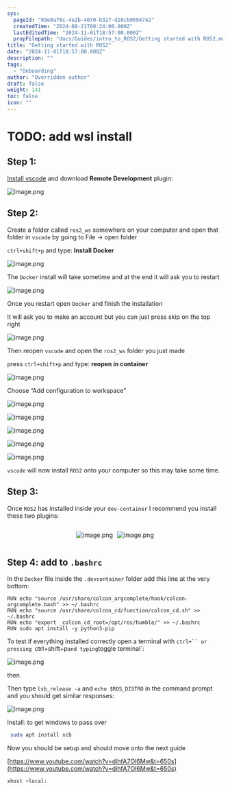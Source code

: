```yaml
---
sys:
  pageId: "89e0a78c-4e2b-4070-b327-d28cb0694742"
  createdTime: "2024-08-21T00:24:00.000Z"
  lastEditedTime: "2024-11-01T18:57:00.000Z"
  propFilepath: "docs/Guides/intro_to_ROS2/Getting started with ROS2.md"
title: "Getting started with ROS2"
date: "2024-11-01T18:57:00.000Z"
description: ""
tags:
  - "Onboarding"
author: "Overridden author"
draft: false
weight: 141
toc: false
icon: ""
---
```


# TODO: add wsl install

## Step 1:

[Install vscode](https://code.visualstudio.com/download) and download **Remote Development** plugin:

![image.png](https://prod-files-secure.s3.us-west-2.amazonaws.com/d518164a-d88e-44d1-a4ee-3adb3bd8bce0/efb52993-1881-4a40-b95e-6f020334f022/image.png?X-Amz-Algorithm=AWS4-HMAC-SHA256&X-Amz-Content-Sha256=UNSIGNED-PAYLOAD&X-Amz-Credential=ASIAZI2LB466TN4BWKAF%2F20250129%2Fus-west-2%2Fs3%2Faws4_request&X-Amz-Date=20250129T140725Z&X-Amz-Expires=3600&X-Amz-Security-Token=IQoJb3JpZ2luX2VjEIb%2F%2F%2F%2F%2F%2F%2F%2F%2F%2FwEaCXVzLXdlc3QtMiJIMEYCIQDR25hmgyWzj6lBeEUkrnWbdqnrWElC9tkfBDvSpWHyNwIhANdpjmlwHk9bZih3B73Di50mFu91dmxatQJ5Yjicwp8gKogECI%2F%2F%2F%2F%2F%2F%2F%2F%2F%2F%2FwEQABoMNjM3NDIzMTgzODA1IgzK9doP943bTY1S7OIq3AO6%2BtPIIKUPsdkD8FXltfeNzaM8N9%2BE48wPGaYCSLhGWXtjH%2BsbDXeg5fAcjsitcFcBhzKiws9dVJ%2BkdyS1Un7ESMVAgZqO97LilWH14Ij2zoU1JnFQdxRoxCDfiUCR0QsEZt28qRUDtyCPu6dwITVrEQ2cU2UE1gEFf3MX773HmHJviEisYJ%2FhkwdB%2FikF2A0yZH7dVUnFYvopGNFQb7nGpTWQWBG%2BYeS4ovm8dVrwcenSHOZDYfg1RE%2F4vcw5ccggPHEayWdEvKVXtVClHfPsnE8ZSyQqI%2FReVLCU%2Ff3q1oRTBRQqlqVIteLx61XYZhxvlsACFpgPz1j0vZ2EqY2DT3HfuVq8PTXlxueB%2B9LOrBYFvE5swzhKbDDdr3sOls87v5vI0WRwnxyVRhHk8JdfVz1NCPSVbWID%2BndC8pf75%2FSx311FQvcamQQq3eagPBJphD03YeZ8XAWdRsGvF3S45c%2FOr7OsxvQKvvHTPCKie1nOFtuzMxF00JyFMrN9Rax8JkV76uEd8aHTdOZehDr4S73BTnJ3Ftjb6A3WoaZZd84rWh5n764zRz6eLPxPzBoqVer9VfrVr6WiVTLIo%2F2CBMwb2MukfuQ6XQEcfcEN%2BoBNsakTdeJ%2Fzx%2F2fTCs6Oi8BjqkASrXz9BPn6NH8JgA50%2BRY1hKlbr81rrh%2BQiNpENlfB7%2Bo7Job5Mw%2BLbSGSmidmxZw1nOpf1GAWRSJMu6Je6yN6q22ga4w9tcKU3CHVVfFCmFNEH%2BTn%2Fcyx6lA%2F9vZdsC6POASQVM1jXJM5So5dH7vB%2FN%2FMQCpXJszCXtTusxXy%2Bn8NaoYmwHhm0XNBeVTYtpaGSayr%2BceS6iwidN0MHCUVJR1IBg&X-Amz-Signature=9b66ceeb6f82c7c3efe35655ca9ae1e83a2649e6348c692d673d0002579336ec&X-Amz-SignedHeaders=host&x-id=GetObject)

## Step 2:

Create a folder called `ros2_ws` somewhere on your computer and open that folder in `vscode` by going to File → open folder 

`ctrl+shift+p` and type: **Install Docker**

![image.png](https://prod-files-secure.s3.us-west-2.amazonaws.com/d518164a-d88e-44d1-a4ee-3adb3bd8bce0/2269dc0e-1cd5-47ff-bceb-c04ad9b2eab0/image.png?X-Amz-Algorithm=AWS4-HMAC-SHA256&X-Amz-Content-Sha256=UNSIGNED-PAYLOAD&X-Amz-Credential=ASIAZI2LB466TN4BWKAF%2F20250129%2Fus-west-2%2Fs3%2Faws4_request&X-Amz-Date=20250129T140724Z&X-Amz-Expires=3600&X-Amz-Security-Token=IQoJb3JpZ2luX2VjEIb%2F%2F%2F%2F%2F%2F%2F%2F%2F%2FwEaCXVzLXdlc3QtMiJIMEYCIQDR25hmgyWzj6lBeEUkrnWbdqnrWElC9tkfBDvSpWHyNwIhANdpjmlwHk9bZih3B73Di50mFu91dmxatQJ5Yjicwp8gKogECI%2F%2F%2F%2F%2F%2F%2F%2F%2F%2F%2FwEQABoMNjM3NDIzMTgzODA1IgzK9doP943bTY1S7OIq3AO6%2BtPIIKUPsdkD8FXltfeNzaM8N9%2BE48wPGaYCSLhGWXtjH%2BsbDXeg5fAcjsitcFcBhzKiws9dVJ%2BkdyS1Un7ESMVAgZqO97LilWH14Ij2zoU1JnFQdxRoxCDfiUCR0QsEZt28qRUDtyCPu6dwITVrEQ2cU2UE1gEFf3MX773HmHJviEisYJ%2FhkwdB%2FikF2A0yZH7dVUnFYvopGNFQb7nGpTWQWBG%2BYeS4ovm8dVrwcenSHOZDYfg1RE%2F4vcw5ccggPHEayWdEvKVXtVClHfPsnE8ZSyQqI%2FReVLCU%2Ff3q1oRTBRQqlqVIteLx61XYZhxvlsACFpgPz1j0vZ2EqY2DT3HfuVq8PTXlxueB%2B9LOrBYFvE5swzhKbDDdr3sOls87v5vI0WRwnxyVRhHk8JdfVz1NCPSVbWID%2BndC8pf75%2FSx311FQvcamQQq3eagPBJphD03YeZ8XAWdRsGvF3S45c%2FOr7OsxvQKvvHTPCKie1nOFtuzMxF00JyFMrN9Rax8JkV76uEd8aHTdOZehDr4S73BTnJ3Ftjb6A3WoaZZd84rWh5n764zRz6eLPxPzBoqVer9VfrVr6WiVTLIo%2F2CBMwb2MukfuQ6XQEcfcEN%2BoBNsakTdeJ%2Fzx%2F2fTCs6Oi8BjqkASrXz9BPn6NH8JgA50%2BRY1hKlbr81rrh%2BQiNpENlfB7%2Bo7Job5Mw%2BLbSGSmidmxZw1nOpf1GAWRSJMu6Je6yN6q22ga4w9tcKU3CHVVfFCmFNEH%2BTn%2Fcyx6lA%2F9vZdsC6POASQVM1jXJM5So5dH7vB%2FN%2FMQCpXJszCXtTusxXy%2Bn8NaoYmwHhm0XNBeVTYtpaGSayr%2BceS6iwidN0MHCUVJR1IBg&X-Amz-Signature=660ee18ddd53ddf884814c4156d04a0936a253e741700c48bc9f3c5e58b969f2&X-Amz-SignedHeaders=host&x-id=GetObject)

The `Docker` install will take sometime and at the end it will ask you to restart

![image.png](https://prod-files-secure.s3.us-west-2.amazonaws.com/d518164a-d88e-44d1-a4ee-3adb3bd8bce0/ed233f78-be33-4b1f-b89c-9c346c0e961e/image.png?X-Amz-Algorithm=AWS4-HMAC-SHA256&X-Amz-Content-Sha256=UNSIGNED-PAYLOAD&X-Amz-Credential=ASIAZI2LB466TN4BWKAF%2F20250129%2Fus-west-2%2Fs3%2Faws4_request&X-Amz-Date=20250129T140725Z&X-Amz-Expires=3600&X-Amz-Security-Token=IQoJb3JpZ2luX2VjEIb%2F%2F%2F%2F%2F%2F%2F%2F%2F%2FwEaCXVzLXdlc3QtMiJIMEYCIQDR25hmgyWzj6lBeEUkrnWbdqnrWElC9tkfBDvSpWHyNwIhANdpjmlwHk9bZih3B73Di50mFu91dmxatQJ5Yjicwp8gKogECI%2F%2F%2F%2F%2F%2F%2F%2F%2F%2F%2FwEQABoMNjM3NDIzMTgzODA1IgzK9doP943bTY1S7OIq3AO6%2BtPIIKUPsdkD8FXltfeNzaM8N9%2BE48wPGaYCSLhGWXtjH%2BsbDXeg5fAcjsitcFcBhzKiws9dVJ%2BkdyS1Un7ESMVAgZqO97LilWH14Ij2zoU1JnFQdxRoxCDfiUCR0QsEZt28qRUDtyCPu6dwITVrEQ2cU2UE1gEFf3MX773HmHJviEisYJ%2FhkwdB%2FikF2A0yZH7dVUnFYvopGNFQb7nGpTWQWBG%2BYeS4ovm8dVrwcenSHOZDYfg1RE%2F4vcw5ccggPHEayWdEvKVXtVClHfPsnE8ZSyQqI%2FReVLCU%2Ff3q1oRTBRQqlqVIteLx61XYZhxvlsACFpgPz1j0vZ2EqY2DT3HfuVq8PTXlxueB%2B9LOrBYFvE5swzhKbDDdr3sOls87v5vI0WRwnxyVRhHk8JdfVz1NCPSVbWID%2BndC8pf75%2FSx311FQvcamQQq3eagPBJphD03YeZ8XAWdRsGvF3S45c%2FOr7OsxvQKvvHTPCKie1nOFtuzMxF00JyFMrN9Rax8JkV76uEd8aHTdOZehDr4S73BTnJ3Ftjb6A3WoaZZd84rWh5n764zRz6eLPxPzBoqVer9VfrVr6WiVTLIo%2F2CBMwb2MukfuQ6XQEcfcEN%2BoBNsakTdeJ%2Fzx%2F2fTCs6Oi8BjqkASrXz9BPn6NH8JgA50%2BRY1hKlbr81rrh%2BQiNpENlfB7%2Bo7Job5Mw%2BLbSGSmidmxZw1nOpf1GAWRSJMu6Je6yN6q22ga4w9tcKU3CHVVfFCmFNEH%2BTn%2Fcyx6lA%2F9vZdsC6POASQVM1jXJM5So5dH7vB%2FN%2FMQCpXJszCXtTusxXy%2Bn8NaoYmwHhm0XNBeVTYtpaGSayr%2BceS6iwidN0MHCUVJR1IBg&X-Amz-Signature=d6e001215b5d9f9c07f3fa65db99076d9fde8f9fd209784cd3a1719038f2fece&X-Amz-SignedHeaders=host&x-id=GetObject)

Once you restart open `Docker` and finish the installation

It will ask you to make an account but you can just press skip on the top right

![image.png](https://prod-files-secure.s3.us-west-2.amazonaws.com/d518164a-d88e-44d1-a4ee-3adb3bd8bce0/21010ad9-1659-4fd9-9f59-9932a09b2a3d/image.png?X-Amz-Algorithm=AWS4-HMAC-SHA256&X-Amz-Content-Sha256=UNSIGNED-PAYLOAD&X-Amz-Credential=ASIAZI2LB466TN4BWKAF%2F20250129%2Fus-west-2%2Fs3%2Faws4_request&X-Amz-Date=20250129T140725Z&X-Amz-Expires=3600&X-Amz-Security-Token=IQoJb3JpZ2luX2VjEIb%2F%2F%2F%2F%2F%2F%2F%2F%2F%2FwEaCXVzLXdlc3QtMiJIMEYCIQDR25hmgyWzj6lBeEUkrnWbdqnrWElC9tkfBDvSpWHyNwIhANdpjmlwHk9bZih3B73Di50mFu91dmxatQJ5Yjicwp8gKogECI%2F%2F%2F%2F%2F%2F%2F%2F%2F%2F%2FwEQABoMNjM3NDIzMTgzODA1IgzK9doP943bTY1S7OIq3AO6%2BtPIIKUPsdkD8FXltfeNzaM8N9%2BE48wPGaYCSLhGWXtjH%2BsbDXeg5fAcjsitcFcBhzKiws9dVJ%2BkdyS1Un7ESMVAgZqO97LilWH14Ij2zoU1JnFQdxRoxCDfiUCR0QsEZt28qRUDtyCPu6dwITVrEQ2cU2UE1gEFf3MX773HmHJviEisYJ%2FhkwdB%2FikF2A0yZH7dVUnFYvopGNFQb7nGpTWQWBG%2BYeS4ovm8dVrwcenSHOZDYfg1RE%2F4vcw5ccggPHEayWdEvKVXtVClHfPsnE8ZSyQqI%2FReVLCU%2Ff3q1oRTBRQqlqVIteLx61XYZhxvlsACFpgPz1j0vZ2EqY2DT3HfuVq8PTXlxueB%2B9LOrBYFvE5swzhKbDDdr3sOls87v5vI0WRwnxyVRhHk8JdfVz1NCPSVbWID%2BndC8pf75%2FSx311FQvcamQQq3eagPBJphD03YeZ8XAWdRsGvF3S45c%2FOr7OsxvQKvvHTPCKie1nOFtuzMxF00JyFMrN9Rax8JkV76uEd8aHTdOZehDr4S73BTnJ3Ftjb6A3WoaZZd84rWh5n764zRz6eLPxPzBoqVer9VfrVr6WiVTLIo%2F2CBMwb2MukfuQ6XQEcfcEN%2BoBNsakTdeJ%2Fzx%2F2fTCs6Oi8BjqkASrXz9BPn6NH8JgA50%2BRY1hKlbr81rrh%2BQiNpENlfB7%2Bo7Job5Mw%2BLbSGSmidmxZw1nOpf1GAWRSJMu6Je6yN6q22ga4w9tcKU3CHVVfFCmFNEH%2BTn%2Fcyx6lA%2F9vZdsC6POASQVM1jXJM5So5dH7vB%2FN%2FMQCpXJszCXtTusxXy%2Bn8NaoYmwHhm0XNBeVTYtpaGSayr%2BceS6iwidN0MHCUVJR1IBg&X-Amz-Signature=6c3a59f65a017441f396954868da4992b550f3c0c91e803f82c03e2a5341f9f1&X-Amz-SignedHeaders=host&x-id=GetObject)

Then reopen `vscode` and open the `ros2_ws` folder you just made

press `ctrl+shift+p` and type: **reopen in container**

![image.png](https://prod-files-secure.s3.us-west-2.amazonaws.com/d518164a-d88e-44d1-a4ee-3adb3bd8bce0/4e93b8c2-41ad-488c-8095-c74205196118/image.png?X-Amz-Algorithm=AWS4-HMAC-SHA256&X-Amz-Content-Sha256=UNSIGNED-PAYLOAD&X-Amz-Credential=ASIAZI2LB466TN4BWKAF%2F20250129%2Fus-west-2%2Fs3%2Faws4_request&X-Amz-Date=20250129T140725Z&X-Amz-Expires=3600&X-Amz-Security-Token=IQoJb3JpZ2luX2VjEIb%2F%2F%2F%2F%2F%2F%2F%2F%2F%2FwEaCXVzLXdlc3QtMiJIMEYCIQDR25hmgyWzj6lBeEUkrnWbdqnrWElC9tkfBDvSpWHyNwIhANdpjmlwHk9bZih3B73Di50mFu91dmxatQJ5Yjicwp8gKogECI%2F%2F%2F%2F%2F%2F%2F%2F%2F%2F%2FwEQABoMNjM3NDIzMTgzODA1IgzK9doP943bTY1S7OIq3AO6%2BtPIIKUPsdkD8FXltfeNzaM8N9%2BE48wPGaYCSLhGWXtjH%2BsbDXeg5fAcjsitcFcBhzKiws9dVJ%2BkdyS1Un7ESMVAgZqO97LilWH14Ij2zoU1JnFQdxRoxCDfiUCR0QsEZt28qRUDtyCPu6dwITVrEQ2cU2UE1gEFf3MX773HmHJviEisYJ%2FhkwdB%2FikF2A0yZH7dVUnFYvopGNFQb7nGpTWQWBG%2BYeS4ovm8dVrwcenSHOZDYfg1RE%2F4vcw5ccggPHEayWdEvKVXtVClHfPsnE8ZSyQqI%2FReVLCU%2Ff3q1oRTBRQqlqVIteLx61XYZhxvlsACFpgPz1j0vZ2EqY2DT3HfuVq8PTXlxueB%2B9LOrBYFvE5swzhKbDDdr3sOls87v5vI0WRwnxyVRhHk8JdfVz1NCPSVbWID%2BndC8pf75%2FSx311FQvcamQQq3eagPBJphD03YeZ8XAWdRsGvF3S45c%2FOr7OsxvQKvvHTPCKie1nOFtuzMxF00JyFMrN9Rax8JkV76uEd8aHTdOZehDr4S73BTnJ3Ftjb6A3WoaZZd84rWh5n764zRz6eLPxPzBoqVer9VfrVr6WiVTLIo%2F2CBMwb2MukfuQ6XQEcfcEN%2BoBNsakTdeJ%2Fzx%2F2fTCs6Oi8BjqkASrXz9BPn6NH8JgA50%2BRY1hKlbr81rrh%2BQiNpENlfB7%2Bo7Job5Mw%2BLbSGSmidmxZw1nOpf1GAWRSJMu6Je6yN6q22ga4w9tcKU3CHVVfFCmFNEH%2BTn%2Fcyx6lA%2F9vZdsC6POASQVM1jXJM5So5dH7vB%2FN%2FMQCpXJszCXtTusxXy%2Bn8NaoYmwHhm0XNBeVTYtpaGSayr%2BceS6iwidN0MHCUVJR1IBg&X-Amz-Signature=d688d933a246d612491dfcee2fb07263f11cd2f9042f64d89bb6c8a3dbf172da&X-Amz-SignedHeaders=host&x-id=GetObject)

Choose “Add configuration to workspace”

![image.png](https://prod-files-secure.s3.us-west-2.amazonaws.com/d518164a-d88e-44d1-a4ee-3adb3bd8bce0/9560b282-5060-4989-ba37-97e7b2c22476/image.png?X-Amz-Algorithm=AWS4-HMAC-SHA256&X-Amz-Content-Sha256=UNSIGNED-PAYLOAD&X-Amz-Credential=ASIAZI2LB466TN4BWKAF%2F20250129%2Fus-west-2%2Fs3%2Faws4_request&X-Amz-Date=20250129T140725Z&X-Amz-Expires=3600&X-Amz-Security-Token=IQoJb3JpZ2luX2VjEIb%2F%2F%2F%2F%2F%2F%2F%2F%2F%2FwEaCXVzLXdlc3QtMiJIMEYCIQDR25hmgyWzj6lBeEUkrnWbdqnrWElC9tkfBDvSpWHyNwIhANdpjmlwHk9bZih3B73Di50mFu91dmxatQJ5Yjicwp8gKogECI%2F%2F%2F%2F%2F%2F%2F%2F%2F%2F%2FwEQABoMNjM3NDIzMTgzODA1IgzK9doP943bTY1S7OIq3AO6%2BtPIIKUPsdkD8FXltfeNzaM8N9%2BE48wPGaYCSLhGWXtjH%2BsbDXeg5fAcjsitcFcBhzKiws9dVJ%2BkdyS1Un7ESMVAgZqO97LilWH14Ij2zoU1JnFQdxRoxCDfiUCR0QsEZt28qRUDtyCPu6dwITVrEQ2cU2UE1gEFf3MX773HmHJviEisYJ%2FhkwdB%2FikF2A0yZH7dVUnFYvopGNFQb7nGpTWQWBG%2BYeS4ovm8dVrwcenSHOZDYfg1RE%2F4vcw5ccggPHEayWdEvKVXtVClHfPsnE8ZSyQqI%2FReVLCU%2Ff3q1oRTBRQqlqVIteLx61XYZhxvlsACFpgPz1j0vZ2EqY2DT3HfuVq8PTXlxueB%2B9LOrBYFvE5swzhKbDDdr3sOls87v5vI0WRwnxyVRhHk8JdfVz1NCPSVbWID%2BndC8pf75%2FSx311FQvcamQQq3eagPBJphD03YeZ8XAWdRsGvF3S45c%2FOr7OsxvQKvvHTPCKie1nOFtuzMxF00JyFMrN9Rax8JkV76uEd8aHTdOZehDr4S73BTnJ3Ftjb6A3WoaZZd84rWh5n764zRz6eLPxPzBoqVer9VfrVr6WiVTLIo%2F2CBMwb2MukfuQ6XQEcfcEN%2BoBNsakTdeJ%2Fzx%2F2fTCs6Oi8BjqkASrXz9BPn6NH8JgA50%2BRY1hKlbr81rrh%2BQiNpENlfB7%2Bo7Job5Mw%2BLbSGSmidmxZw1nOpf1GAWRSJMu6Je6yN6q22ga4w9tcKU3CHVVfFCmFNEH%2BTn%2Fcyx6lA%2F9vZdsC6POASQVM1jXJM5So5dH7vB%2FN%2FMQCpXJszCXtTusxXy%2Bn8NaoYmwHhm0XNBeVTYtpaGSayr%2BceS6iwidN0MHCUVJR1IBg&X-Amz-Signature=94841286df863576c0ff4ac2b7a0d4f608394414780ec30be22302e44189ba35&X-Amz-SignedHeaders=host&x-id=GetObject)

![image.png](https://prod-files-secure.s3.us-west-2.amazonaws.com/d518164a-d88e-44d1-a4ee-3adb3bd8bce0/2ee63f81-886b-48e8-a553-dc6e5eac99e4/image.png?X-Amz-Algorithm=AWS4-HMAC-SHA256&X-Amz-Content-Sha256=UNSIGNED-PAYLOAD&X-Amz-Credential=ASIAZI2LB466TN4BWKAF%2F20250129%2Fus-west-2%2Fs3%2Faws4_request&X-Amz-Date=20250129T140725Z&X-Amz-Expires=3600&X-Amz-Security-Token=IQoJb3JpZ2luX2VjEIb%2F%2F%2F%2F%2F%2F%2F%2F%2F%2FwEaCXVzLXdlc3QtMiJIMEYCIQDR25hmgyWzj6lBeEUkrnWbdqnrWElC9tkfBDvSpWHyNwIhANdpjmlwHk9bZih3B73Di50mFu91dmxatQJ5Yjicwp8gKogECI%2F%2F%2F%2F%2F%2F%2F%2F%2F%2F%2FwEQABoMNjM3NDIzMTgzODA1IgzK9doP943bTY1S7OIq3AO6%2BtPIIKUPsdkD8FXltfeNzaM8N9%2BE48wPGaYCSLhGWXtjH%2BsbDXeg5fAcjsitcFcBhzKiws9dVJ%2BkdyS1Un7ESMVAgZqO97LilWH14Ij2zoU1JnFQdxRoxCDfiUCR0QsEZt28qRUDtyCPu6dwITVrEQ2cU2UE1gEFf3MX773HmHJviEisYJ%2FhkwdB%2FikF2A0yZH7dVUnFYvopGNFQb7nGpTWQWBG%2BYeS4ovm8dVrwcenSHOZDYfg1RE%2F4vcw5ccggPHEayWdEvKVXtVClHfPsnE8ZSyQqI%2FReVLCU%2Ff3q1oRTBRQqlqVIteLx61XYZhxvlsACFpgPz1j0vZ2EqY2DT3HfuVq8PTXlxueB%2B9LOrBYFvE5swzhKbDDdr3sOls87v5vI0WRwnxyVRhHk8JdfVz1NCPSVbWID%2BndC8pf75%2FSx311FQvcamQQq3eagPBJphD03YeZ8XAWdRsGvF3S45c%2FOr7OsxvQKvvHTPCKie1nOFtuzMxF00JyFMrN9Rax8JkV76uEd8aHTdOZehDr4S73BTnJ3Ftjb6A3WoaZZd84rWh5n764zRz6eLPxPzBoqVer9VfrVr6WiVTLIo%2F2CBMwb2MukfuQ6XQEcfcEN%2BoBNsakTdeJ%2Fzx%2F2fTCs6Oi8BjqkASrXz9BPn6NH8JgA50%2BRY1hKlbr81rrh%2BQiNpENlfB7%2Bo7Job5Mw%2BLbSGSmidmxZw1nOpf1GAWRSJMu6Je6yN6q22ga4w9tcKU3CHVVfFCmFNEH%2BTn%2Fcyx6lA%2F9vZdsC6POASQVM1jXJM5So5dH7vB%2FN%2FMQCpXJszCXtTusxXy%2Bn8NaoYmwHhm0XNBeVTYtpaGSayr%2BceS6iwidN0MHCUVJR1IBg&X-Amz-Signature=fcd4c0eba804b725f8eba735872e334036fb7f84ea6901010f3f53e81514c8be&X-Amz-SignedHeaders=host&x-id=GetObject)

![image.png](https://prod-files-secure.s3.us-west-2.amazonaws.com/d518164a-d88e-44d1-a4ee-3adb3bd8bce0/ae1580b2-b048-407e-aed9-b584224a7a04/image.png?X-Amz-Algorithm=AWS4-HMAC-SHA256&X-Amz-Content-Sha256=UNSIGNED-PAYLOAD&X-Amz-Credential=ASIAZI2LB466TN4BWKAF%2F20250129%2Fus-west-2%2Fs3%2Faws4_request&X-Amz-Date=20250129T140724Z&X-Amz-Expires=3600&X-Amz-Security-Token=IQoJb3JpZ2luX2VjEIb%2F%2F%2F%2F%2F%2F%2F%2F%2F%2FwEaCXVzLXdlc3QtMiJIMEYCIQDR25hmgyWzj6lBeEUkrnWbdqnrWElC9tkfBDvSpWHyNwIhANdpjmlwHk9bZih3B73Di50mFu91dmxatQJ5Yjicwp8gKogECI%2F%2F%2F%2F%2F%2F%2F%2F%2F%2F%2FwEQABoMNjM3NDIzMTgzODA1IgzK9doP943bTY1S7OIq3AO6%2BtPIIKUPsdkD8FXltfeNzaM8N9%2BE48wPGaYCSLhGWXtjH%2BsbDXeg5fAcjsitcFcBhzKiws9dVJ%2BkdyS1Un7ESMVAgZqO97LilWH14Ij2zoU1JnFQdxRoxCDfiUCR0QsEZt28qRUDtyCPu6dwITVrEQ2cU2UE1gEFf3MX773HmHJviEisYJ%2FhkwdB%2FikF2A0yZH7dVUnFYvopGNFQb7nGpTWQWBG%2BYeS4ovm8dVrwcenSHOZDYfg1RE%2F4vcw5ccggPHEayWdEvKVXtVClHfPsnE8ZSyQqI%2FReVLCU%2Ff3q1oRTBRQqlqVIteLx61XYZhxvlsACFpgPz1j0vZ2EqY2DT3HfuVq8PTXlxueB%2B9LOrBYFvE5swzhKbDDdr3sOls87v5vI0WRwnxyVRhHk8JdfVz1NCPSVbWID%2BndC8pf75%2FSx311FQvcamQQq3eagPBJphD03YeZ8XAWdRsGvF3S45c%2FOr7OsxvQKvvHTPCKie1nOFtuzMxF00JyFMrN9Rax8JkV76uEd8aHTdOZehDr4S73BTnJ3Ftjb6A3WoaZZd84rWh5n764zRz6eLPxPzBoqVer9VfrVr6WiVTLIo%2F2CBMwb2MukfuQ6XQEcfcEN%2BoBNsakTdeJ%2Fzx%2F2fTCs6Oi8BjqkASrXz9BPn6NH8JgA50%2BRY1hKlbr81rrh%2BQiNpENlfB7%2Bo7Job5Mw%2BLbSGSmidmxZw1nOpf1GAWRSJMu6Je6yN6q22ga4w9tcKU3CHVVfFCmFNEH%2BTn%2Fcyx6lA%2F9vZdsC6POASQVM1jXJM5So5dH7vB%2FN%2FMQCpXJszCXtTusxXy%2Bn8NaoYmwHhm0XNBeVTYtpaGSayr%2BceS6iwidN0MHCUVJR1IBg&X-Amz-Signature=ab1eb23843d17e8ccf6d80f2f0860eeff915428862f4c8a3de472c028aca6b65&X-Amz-SignedHeaders=host&x-id=GetObject)

![image.png](https://prod-files-secure.s3.us-west-2.amazonaws.com/d518164a-d88e-44d1-a4ee-3adb3bd8bce0/53255b28-f75e-430f-b9e3-c0ac8577e42b/image.png?X-Amz-Algorithm=AWS4-HMAC-SHA256&X-Amz-Content-Sha256=UNSIGNED-PAYLOAD&X-Amz-Credential=ASIAZI2LB466TN4BWKAF%2F20250129%2Fus-west-2%2Fs3%2Faws4_request&X-Amz-Date=20250129T140724Z&X-Amz-Expires=3600&X-Amz-Security-Token=IQoJb3JpZ2luX2VjEIb%2F%2F%2F%2F%2F%2F%2F%2F%2F%2FwEaCXVzLXdlc3QtMiJIMEYCIQDR25hmgyWzj6lBeEUkrnWbdqnrWElC9tkfBDvSpWHyNwIhANdpjmlwHk9bZih3B73Di50mFu91dmxatQJ5Yjicwp8gKogECI%2F%2F%2F%2F%2F%2F%2F%2F%2F%2F%2FwEQABoMNjM3NDIzMTgzODA1IgzK9doP943bTY1S7OIq3AO6%2BtPIIKUPsdkD8FXltfeNzaM8N9%2BE48wPGaYCSLhGWXtjH%2BsbDXeg5fAcjsitcFcBhzKiws9dVJ%2BkdyS1Un7ESMVAgZqO97LilWH14Ij2zoU1JnFQdxRoxCDfiUCR0QsEZt28qRUDtyCPu6dwITVrEQ2cU2UE1gEFf3MX773HmHJviEisYJ%2FhkwdB%2FikF2A0yZH7dVUnFYvopGNFQb7nGpTWQWBG%2BYeS4ovm8dVrwcenSHOZDYfg1RE%2F4vcw5ccggPHEayWdEvKVXtVClHfPsnE8ZSyQqI%2FReVLCU%2Ff3q1oRTBRQqlqVIteLx61XYZhxvlsACFpgPz1j0vZ2EqY2DT3HfuVq8PTXlxueB%2B9LOrBYFvE5swzhKbDDdr3sOls87v5vI0WRwnxyVRhHk8JdfVz1NCPSVbWID%2BndC8pf75%2FSx311FQvcamQQq3eagPBJphD03YeZ8XAWdRsGvF3S45c%2FOr7OsxvQKvvHTPCKie1nOFtuzMxF00JyFMrN9Rax8JkV76uEd8aHTdOZehDr4S73BTnJ3Ftjb6A3WoaZZd84rWh5n764zRz6eLPxPzBoqVer9VfrVr6WiVTLIo%2F2CBMwb2MukfuQ6XQEcfcEN%2BoBNsakTdeJ%2Fzx%2F2fTCs6Oi8BjqkASrXz9BPn6NH8JgA50%2BRY1hKlbr81rrh%2BQiNpENlfB7%2Bo7Job5Mw%2BLbSGSmidmxZw1nOpf1GAWRSJMu6Je6yN6q22ga4w9tcKU3CHVVfFCmFNEH%2BTn%2Fcyx6lA%2F9vZdsC6POASQVM1jXJM5So5dH7vB%2FN%2FMQCpXJszCXtTusxXy%2Bn8NaoYmwHhm0XNBeVTYtpaGSayr%2BceS6iwidN0MHCUVJR1IBg&X-Amz-Signature=ff4cdd58166d78ac613e52f2d17956e5c7504990cdc1182548d42e96600cd63c&X-Amz-SignedHeaders=host&x-id=GetObject)

![image.png](https://prod-files-secure.s3.us-west-2.amazonaws.com/d518164a-d88e-44d1-a4ee-3adb3bd8bce0/7c562767-5af9-4ffb-97d1-327bcdf4ee00/image.png?X-Amz-Algorithm=AWS4-HMAC-SHA256&X-Amz-Content-Sha256=UNSIGNED-PAYLOAD&X-Amz-Credential=ASIAZI2LB466TN4BWKAF%2F20250129%2Fus-west-2%2Fs3%2Faws4_request&X-Amz-Date=20250129T140724Z&X-Amz-Expires=3600&X-Amz-Security-Token=IQoJb3JpZ2luX2VjEIb%2F%2F%2F%2F%2F%2F%2F%2F%2F%2FwEaCXVzLXdlc3QtMiJIMEYCIQDR25hmgyWzj6lBeEUkrnWbdqnrWElC9tkfBDvSpWHyNwIhANdpjmlwHk9bZih3B73Di50mFu91dmxatQJ5Yjicwp8gKogECI%2F%2F%2F%2F%2F%2F%2F%2F%2F%2F%2FwEQABoMNjM3NDIzMTgzODA1IgzK9doP943bTY1S7OIq3AO6%2BtPIIKUPsdkD8FXltfeNzaM8N9%2BE48wPGaYCSLhGWXtjH%2BsbDXeg5fAcjsitcFcBhzKiws9dVJ%2BkdyS1Un7ESMVAgZqO97LilWH14Ij2zoU1JnFQdxRoxCDfiUCR0QsEZt28qRUDtyCPu6dwITVrEQ2cU2UE1gEFf3MX773HmHJviEisYJ%2FhkwdB%2FikF2A0yZH7dVUnFYvopGNFQb7nGpTWQWBG%2BYeS4ovm8dVrwcenSHOZDYfg1RE%2F4vcw5ccggPHEayWdEvKVXtVClHfPsnE8ZSyQqI%2FReVLCU%2Ff3q1oRTBRQqlqVIteLx61XYZhxvlsACFpgPz1j0vZ2EqY2DT3HfuVq8PTXlxueB%2B9LOrBYFvE5swzhKbDDdr3sOls87v5vI0WRwnxyVRhHk8JdfVz1NCPSVbWID%2BndC8pf75%2FSx311FQvcamQQq3eagPBJphD03YeZ8XAWdRsGvF3S45c%2FOr7OsxvQKvvHTPCKie1nOFtuzMxF00JyFMrN9Rax8JkV76uEd8aHTdOZehDr4S73BTnJ3Ftjb6A3WoaZZd84rWh5n764zRz6eLPxPzBoqVer9VfrVr6WiVTLIo%2F2CBMwb2MukfuQ6XQEcfcEN%2BoBNsakTdeJ%2Fzx%2F2fTCs6Oi8BjqkASrXz9BPn6NH8JgA50%2BRY1hKlbr81rrh%2BQiNpENlfB7%2Bo7Job5Mw%2BLbSGSmidmxZw1nOpf1GAWRSJMu6Je6yN6q22ga4w9tcKU3CHVVfFCmFNEH%2BTn%2Fcyx6lA%2F9vZdsC6POASQVM1jXJM5So5dH7vB%2FN%2FMQCpXJszCXtTusxXy%2Bn8NaoYmwHhm0XNBeVTYtpaGSayr%2BceS6iwidN0MHCUVJR1IBg&X-Amz-Signature=0fdd2e5eda8c66b617a2c499d0ec067fc8378a4ab0fec535812bc2e725b92e0d&X-Amz-SignedHeaders=host&x-id=GetObject)

`vscode` will now install `ROS2` onto your computer so this may take some time.

## Step 3:

Once `ROS2` has installed inside your `dev-container` I recommend you install these two plugins:

<div style="display: flex;flex-direction: row; column-gap:10px; max-width: 630px;justify-content: center;">
<div>

![image.png](https://prod-files-secure.s3.us-west-2.amazonaws.com/d518164a-d88e-44d1-a4ee-3adb3bd8bce0/3fc3d550-5a54-4ba1-ba6b-faa01cdb7369/image.png?X-Amz-Algorithm=AWS4-HMAC-SHA256&X-Amz-Content-Sha256=UNSIGNED-PAYLOAD&X-Amz-Credential=ASIAZI2LB4662YXZZB32%2F20250129%2Fus-west-2%2Fs3%2Faws4_request&X-Amz-Date=20250129T140729Z&X-Amz-Expires=3600&X-Amz-Security-Token=IQoJb3JpZ2luX2VjEIb%2F%2F%2F%2F%2F%2F%2F%2F%2F%2FwEaCXVzLXdlc3QtMiJHMEUCIQCCDDL5sxVw3O%2BOFno6Kyk2PVodjai3SblVe3NZYm%2BxyAIgJ%2B5K58joD4DHGh5SmgzM8IpxfWuDmB1rqlWTv0zhDp0qiAQIj%2F%2F%2F%2F%2F%2F%2F%2F%2F%2F%2FARAAGgw2Mzc0MjMxODM4MDUiDAVZrR4D5WUIEwuUZCrcA0GwqsJZqW%2BCFTWhMimrq1eLNUp%2ByMqEc7z6etyXQQKiphLYqcvry1495bkhNSQbugHnV8WhTr6nainz2dlYU2xcfWgA7RafLLpKQZBnTKS8Hks8ZSueFGg2MSOU2CShDqlqVrAxNGxtS5niIyfAp3bw4xRg9ZJLG1YeBTxcJ8seHrtG9wqNPTvPB%2BnJgKDmGD5UpRQEqUAnpnUXwH8kxl5gWrOKgiThYGe5BsAuLZKFl8aVBjCqamKjUR%2B4G71ScNyanYg6p6IxLBd5nj58%2FbzLUhU4et3%2BwSf%2BHnKmJ7%2FSRzcCBqKYksHOm4Ip0s2iZ7MANmNQZXUwiizFaweW3QC9Rt2YOy09ESMT57YnWYm01cMJfiNryJcHBJrme%2F23u5INHyIX%2FF6oBX8R0jgSOeyqCVGO4Fe6WNxQGLmn70bs0529TkxneXR9UTCi6vEd%2BFDp6mNQFQk8s%2FYIHE0R5G1WgKHreQDepTl3N8au50UVO3h7lDEv1JvH%2ByTSzkIf0mNrE%2BrTwrANPQT%2FaEVt45huLn8xFG88Ip%2Bq0Y6wEapZdcfKeLGDKf4GxarNMfdLi%2FttBVYRRvEV9YKRbQAi2a79UAGLIEl5YGw%2BaYX2vxDtLCpJc7k7yiyTAp45MNvo6LwGOqUBZS0zu5R%2BXs1SukGBWnvk3FTOYSnGYTqby4OvoZEAI9WmdoRnb7YySgvgvg2MOpX%2BLXitDXaMJxZazTZe0GurByT46Pjo4ePFh2lMV9m1NhAMepmCNTouNux0P5dxhwbszBW74XYarZ79LO5DUDvGpMGG0XQmAT9M%2FVn6Keu7MgoWkAya8YhOkUJ8GiIUM708bA0KmdOTzrj8t3mj8mzRM%2FXkyaY%2F&X-Amz-Signature=66e6a514abe9d84f21d8516b43985b31db6bac11831799eba445251d060c7020&X-Amz-SignedHeaders=host&x-id=GetObject)

</div>
<div>

![image.png](https://prod-files-secure.s3.us-west-2.amazonaws.com/d518164a-d88e-44d1-a4ee-3adb3bd8bce0/d994cc66-13c2-4093-a5a3-f84cf4601a82/image.png?X-Amz-Algorithm=AWS4-HMAC-SHA256&X-Amz-Content-Sha256=UNSIGNED-PAYLOAD&X-Amz-Credential=ASIAZI2LB4667IUQA7XW%2F20250129%2Fus-west-2%2Fs3%2Faws4_request&X-Amz-Date=20250129T140730Z&X-Amz-Expires=3600&X-Amz-Security-Token=IQoJb3JpZ2luX2VjEIb%2F%2F%2F%2F%2F%2F%2F%2F%2F%2FwEaCXVzLXdlc3QtMiJHMEUCIAvPs3FrdpZZHyEElFaLGeIgS20yOYd5i013Qi6%2F0myIAiEAs6oKY%2FJwacM1mQW3JE2kTZ0%2FhiYd0PkiSDBWkThoynoqiAQIj%2F%2F%2F%2F%2F%2F%2F%2F%2F%2F%2FARAAGgw2Mzc0MjMxODM4MDUiDOlqhxG%2BiTsbwnJWxCrcA4mRsFE2HRq3ADHj5iXa669lxRn6SB3OtEgQOWjBz2uDhv1PE7hk4EfIaLeTu0l4AJdjMIb2s2jjMDeVNRNnRzH9EwG%2F1tmxh9cT9%2BrdlNwxoPEIIKohcqrUx01c9Ph%2BzQNXEtCReqY1s%2FMhi%2FCuRDfIKgBWi3SF%2BM37gvJlhudqQvW%2BeZM5i7AN2BHFOuKeLdB%2Ftvt2VxLxVo0JttdsVjOgBGQGEV%2Fl6KMGIg7RM5nLRAWQg%2FPd8FB7bsppek%2BsLNrg8oivOIbIxe62W%2Bb6Sdz8KgkDhPrBouVW0HHC1sgLwXxpbNrhxkw%2FZGbxi5AfO2fIabyt3eNsWpM%2Fyz%2BjDlsxeia%2F9wLdlxSK6FNH%2B86MPSdqjbgsAR3hZC6XrPw05LB8krkYfLY%2FzuazdTP2f%2BFerIcUJwO0PSWXT92ZNZs72KsL91F7dK6QURe5wdGIwm%2FIYmijdylTZlBRZ3PWhUU33T%2FmEg4UsFoqipjsb1iqVqTjYlr7LDpbzsi0Gb2IxfgHPSvHS4ksK4Tmy7sDJWdCQvkQmf4J%2FVSTwfO4vO%2BjNM15IK1LtaLIrsq22qO5fkyuml6qTfn8GtnpYv97wtuUuoQq4uH6GSnfe3x5orz2xqoL4gcpxz4NkDltMJTo6LwGOqUB7JjQKNpwMcjwx9%2FXKlYOv%2Bxt2UK8LH1IiFtXZGPaXwaipYn6ivAnQiQesYOay7cqntsfugBi5gHA5epdXulXJ6yHpbc7oCtNDy2%2F9c1q6MiwmggY2m5EGWg9MjS9DRvbOkgnPw6SejE1CntdRC6AkNbnq950BhLlpJ%2BppCsZpes8HBan2GUNj0RMU%2FlPoSx5knSNb5QfnEN7jMKqSZRRDtFrUlwb&X-Amz-Signature=fd6e026aede9dab7ec132f844d50b031c530b928fba2172724dddc8e369d5745&X-Amz-SignedHeaders=host&x-id=GetObject)

</div>
</div>

## Step 4: add to `.bashrc`

In the `Docker` file inside the `.devcontainer` folder add this line at the very bottom: 

```docker
RUN echo "source /usr/share/colcon_argcomplete/hook/colcon-argcomplete.bash" >> ~/.bashrc
RUN echo "source /usr/share/colcon_cd/function/colcon_cd.sh" >> ~/.bashrc
RUN echo "export _colcon_cd_root=/opt/ros/humble/" >> ~/.bashrc
RUN sudo apt install -y python3-pip 
```

To test if everything installed correctly open a terminal with `ctrl+`` or pressing `ctrl+shift+p` and typing `toggle terminal`:

![image.png](https://prod-files-secure.s3.us-west-2.amazonaws.com/d518164a-d88e-44d1-a4ee-3adb3bd8bce0/6a4943d8-b04e-4c02-9a58-775f3384d1a5/image.png?X-Amz-Algorithm=AWS4-HMAC-SHA256&X-Amz-Content-Sha256=UNSIGNED-PAYLOAD&X-Amz-Credential=ASIAZI2LB466TN4BWKAF%2F20250129%2Fus-west-2%2Fs3%2Faws4_request&X-Amz-Date=20250129T140724Z&X-Amz-Expires=3600&X-Amz-Security-Token=IQoJb3JpZ2luX2VjEIb%2F%2F%2F%2F%2F%2F%2F%2F%2F%2FwEaCXVzLXdlc3QtMiJIMEYCIQDR25hmgyWzj6lBeEUkrnWbdqnrWElC9tkfBDvSpWHyNwIhANdpjmlwHk9bZih3B73Di50mFu91dmxatQJ5Yjicwp8gKogECI%2F%2F%2F%2F%2F%2F%2F%2F%2F%2F%2FwEQABoMNjM3NDIzMTgzODA1IgzK9doP943bTY1S7OIq3AO6%2BtPIIKUPsdkD8FXltfeNzaM8N9%2BE48wPGaYCSLhGWXtjH%2BsbDXeg5fAcjsitcFcBhzKiws9dVJ%2BkdyS1Un7ESMVAgZqO97LilWH14Ij2zoU1JnFQdxRoxCDfiUCR0QsEZt28qRUDtyCPu6dwITVrEQ2cU2UE1gEFf3MX773HmHJviEisYJ%2FhkwdB%2FikF2A0yZH7dVUnFYvopGNFQb7nGpTWQWBG%2BYeS4ovm8dVrwcenSHOZDYfg1RE%2F4vcw5ccggPHEayWdEvKVXtVClHfPsnE8ZSyQqI%2FReVLCU%2Ff3q1oRTBRQqlqVIteLx61XYZhxvlsACFpgPz1j0vZ2EqY2DT3HfuVq8PTXlxueB%2B9LOrBYFvE5swzhKbDDdr3sOls87v5vI0WRwnxyVRhHk8JdfVz1NCPSVbWID%2BndC8pf75%2FSx311FQvcamQQq3eagPBJphD03YeZ8XAWdRsGvF3S45c%2FOr7OsxvQKvvHTPCKie1nOFtuzMxF00JyFMrN9Rax8JkV76uEd8aHTdOZehDr4S73BTnJ3Ftjb6A3WoaZZd84rWh5n764zRz6eLPxPzBoqVer9VfrVr6WiVTLIo%2F2CBMwb2MukfuQ6XQEcfcEN%2BoBNsakTdeJ%2Fzx%2F2fTCs6Oi8BjqkASrXz9BPn6NH8JgA50%2BRY1hKlbr81rrh%2BQiNpENlfB7%2Bo7Job5Mw%2BLbSGSmidmxZw1nOpf1GAWRSJMu6Je6yN6q22ga4w9tcKU3CHVVfFCmFNEH%2BTn%2Fcyx6lA%2F9vZdsC6POASQVM1jXJM5So5dH7vB%2FN%2FMQCpXJszCXtTusxXy%2Bn8NaoYmwHhm0XNBeVTYtpaGSayr%2BceS6iwidN0MHCUVJR1IBg&X-Amz-Signature=4190e1ae07aff5d0ce8b0b2983f8aacf3c867eed1437655a21b679e2ac29577a&X-Amz-SignedHeaders=host&x-id=GetObject)

then 

Then type `lsb_release -a` and `echo $ROS_DISTRO` in the command prompt and you should get similar responses:

![image.png](https://prod-files-secure.s3.us-west-2.amazonaws.com/d518164a-d88e-44d1-a4ee-3adb3bd8bce0/3e635dec-a805-4e85-8b9e-d000e5b71a4e/image.png?X-Amz-Algorithm=AWS4-HMAC-SHA256&X-Amz-Content-Sha256=UNSIGNED-PAYLOAD&X-Amz-Credential=ASIAZI2LB466TN4BWKAF%2F20250129%2Fus-west-2%2Fs3%2Faws4_request&X-Amz-Date=20250129T140724Z&X-Amz-Expires=3600&X-Amz-Security-Token=IQoJb3JpZ2luX2VjEIb%2F%2F%2F%2F%2F%2F%2F%2F%2F%2FwEaCXVzLXdlc3QtMiJIMEYCIQDR25hmgyWzj6lBeEUkrnWbdqnrWElC9tkfBDvSpWHyNwIhANdpjmlwHk9bZih3B73Di50mFu91dmxatQJ5Yjicwp8gKogECI%2F%2F%2F%2F%2F%2F%2F%2F%2F%2F%2FwEQABoMNjM3NDIzMTgzODA1IgzK9doP943bTY1S7OIq3AO6%2BtPIIKUPsdkD8FXltfeNzaM8N9%2BE48wPGaYCSLhGWXtjH%2BsbDXeg5fAcjsitcFcBhzKiws9dVJ%2BkdyS1Un7ESMVAgZqO97LilWH14Ij2zoU1JnFQdxRoxCDfiUCR0QsEZt28qRUDtyCPu6dwITVrEQ2cU2UE1gEFf3MX773HmHJviEisYJ%2FhkwdB%2FikF2A0yZH7dVUnFYvopGNFQb7nGpTWQWBG%2BYeS4ovm8dVrwcenSHOZDYfg1RE%2F4vcw5ccggPHEayWdEvKVXtVClHfPsnE8ZSyQqI%2FReVLCU%2Ff3q1oRTBRQqlqVIteLx61XYZhxvlsACFpgPz1j0vZ2EqY2DT3HfuVq8PTXlxueB%2B9LOrBYFvE5swzhKbDDdr3sOls87v5vI0WRwnxyVRhHk8JdfVz1NCPSVbWID%2BndC8pf75%2FSx311FQvcamQQq3eagPBJphD03YeZ8XAWdRsGvF3S45c%2FOr7OsxvQKvvHTPCKie1nOFtuzMxF00JyFMrN9Rax8JkV76uEd8aHTdOZehDr4S73BTnJ3Ftjb6A3WoaZZd84rWh5n764zRz6eLPxPzBoqVer9VfrVr6WiVTLIo%2F2CBMwb2MukfuQ6XQEcfcEN%2BoBNsakTdeJ%2Fzx%2F2fTCs6Oi8BjqkASrXz9BPn6NH8JgA50%2BRY1hKlbr81rrh%2BQiNpENlfB7%2Bo7Job5Mw%2BLbSGSmidmxZw1nOpf1GAWRSJMu6Je6yN6q22ga4w9tcKU3CHVVfFCmFNEH%2BTn%2Fcyx6lA%2F9vZdsC6POASQVM1jXJM5So5dH7vB%2FN%2FMQCpXJszCXtTusxXy%2Bn8NaoYmwHhm0XNBeVTYtpaGSayr%2BceS6iwidN0MHCUVJR1IBg&X-Amz-Signature=59b303c7ad3426e885e274ed646cc813949276d1d3041175e8ba4e7dff188613&X-Amz-SignedHeaders=host&x-id=GetObject)

Install:  to get windows to pass over

```bash
 sudo apt install xcb
```

Now you should be setup and should move onto the next guide 

[https://www.youtube.com/watch?v=dihfA7Ol6Mw&t=650s](https://www.youtube.com/watch?v=dihfA7Ol6Mw&t=650s)

```python
xhost +local:
```

